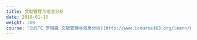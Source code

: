 ```yaml
---
title: 文献管理与信息分析
date: 2019-01-16
weight: 300
course: "[USTC 罗昭锋 文献管理与信息分析](http://www.icourse163.org/learn/USTC-9002?tid=1450227490#/learn/content)"
---
```

